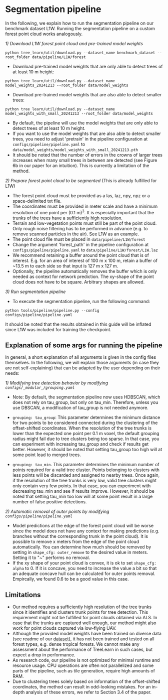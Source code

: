 # Segmentation pipeline
In the following, we explain how to run the segmentation pipeline on our benchmark dataset L1W. Running the segmentation pipeline on a custom forest point cloud works analogously.

*1\) Download L1W forest point cloud and pre-trained model weights*
```
python tree_learn/util/download.py --dataset_name benchmark_dataset --root_folder data/pipeline/L1W/forest
```
* Download pre-trained model weights that are only able to detect trees of at least 10 m height:
```
python tree_learn/util/download.py --dataset_name model_weights_20241213 --root_folder data/model_weights
```
* Download pre-trained model weights that are also able to detect smaller trees:
```
python tree_learn/util/download.py --dataset_name model_weights_with_small_20241213 --root_folder data/model_weights
```
* By default, the pipeline will use the model weights that are only able to detect trees of at least 10 m height.
* If you want to use the model weights that are also able to detect smaller trees, you need to adjust 'pretrain' in the pipeline configuration at ``configs/pipeline/pipeline.yaml`` to ``data/model_weights/model_weights_with_small_20241213.pth``
* It should be noted that the number of errors in the crowns of larger trees increases when many small trees in between are detected (see Figure 6b in our paper for an intuition). This is currently a limitation of the method.

*2\) Prepare forest point cloud to be segmented* (This is already fulfilled for L1W)
* The forest point cloud must be provided as a las, laz, npy, npz or a space-delimited txt file. 
* The coordinates must be provided in meter scale and have a minimum resolution of one point per (0.1 m)<sup>3</sup>. It is especially important that the trunks of the trees have a sufficiently high resolution.
* Terrain and low-vegetation points must still be part of the point cloud. Only rough noise filtering has to be performed in advance (e.g. to remove scanned particles in the air). See L1W as an example.
* The point cloud file must be placed in ``data/pipeline/L1W/forest``
* Change the argument 'forest_path' in the pipeline configuration at ``configs/pipeline/pipeline.yaml`` to ``data/pipeline/L1W/forest/L1W.laz``
* We recommend retaining a buffer around the point cloud that is of interest. E.g. for an area of interest of 100 m x 100 m, retain a buffer of ~13.5 m to each side so that input is 127 m x 127 m.
* Optionally, the pipeline automatically removes the buffer which is only needed as context for network prediction. The xy-shape of the point cloud does not have to be square. Arbitrary shapes are allowed.

*3\) Run segmentation pipeline*
* To execute the segmentation pipeline, run the following command:
```
python tools/pipeline/pipeline.py --config configs/pipeline/pipeline.yaml
```
It should be noted that the results obtained in this guide will be inflated since L1W was included for training the checkpoint. 

## Explanation of some args for running the pipeline
In general, a short explanation of all arguments is given in the config files themselves. In the following, we will explain those arguments (in case they are not self-explaining) that can be adapted by the user depending on their needs:

*1\) Modifying tree detection behavior by modifying ``configs/_modular_/grouping.yaml``*

* Note: By default, the segmentation pipeline now uses HDBSCAN, which does not rely on tau_group, but only on tau_min. Therefore, unless you use DBSCAN, a modification of tau_group is not needed anymore.

* ``grouping: tau_group``: This parameter determines the minimum distance for two points to be considered connected during the clustering of the offset-shifted coordinates. When the resolution of the tree trunks is lower than the expected one point per 0.1 m voxel, the default grouping radius might fail due to tree clusters being too sparse. In that case, you can experiment with increasing tau_group and check if results get better. However, it should be noted that setting tau_group too high will at some point lead to merged trees.

* ``grouping: tau_min``. This parameter determines the minimum number of points required for a valid tree cluster. Points belonging to clusters with less points will be discarded and assigned to nearby trees. Once again, if the resolution of the tree trunks is very low, valid tree clusters might only contain very few points. In that case, you can experiment with decreasing tau_min and see if results improve. However, it should be noted that setting tau_min too low will at some point result in a large number of false positive detections.

*2\) Automatic removal of outer points by modifying ``configs/pipeline/pipeline.yaml``*
* Model predictions at the edge of the forest point cloud will be worse since the model does not have any context for making predictions (e.g. branches without the corresponding trunk in the point cloud). It is possible to remove x meters from the edge of the point cloud automatically. You can determine how much should be removed by setting in ``shape_cfg: outer_remove`` to the desired value in meters. Setting it to "~" performs no removal.
* If the xy shape of your point cloud is convex, it is ok to set ``shape_cfg: alpha`` to 0. If it is concave, you need to increase the value a bit so that an adequate concave hull can be calculated for outer points removal. Empircally, we found 0.6 to be a good value in this case.

## Limitations
* Our method requires a sufficiently high resolution of the tree trunks since it identifies and clusters trunk points for tree detection. This requirement might not be fulfilled for point clouds obtained via ALS. In case that the trunks are captured well enough, our method might also work for point clouds captured via low-flying UAV.
* Although the provided model weights have been trained on diverse data (see readme of our [dataset](https://doi.org/10.25625/VPMPID)), it has not been trained and tested on all forest types, e.g. dense tropical forests. We cannot make any assessment about the performance of TreeLearn in such cases, but expect a drop in performance.
* As research code, our pipeline is not optimized for minimal runtime and resource usage. CPU operations are often not parallelized and some parts of the pipeline, such as tile generation, require high amounts of RAM.
* Due to clustering trees solely based on information of the offset-shifted coordinates, the method can result in odd-looking mistakes. For an in-depth analysis of these errors, we refer to Section 3.4 of the paper.
